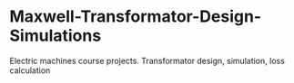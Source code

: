 # Maxwell-Transformator-Design-Simulations
Electric machines course projects. Transformator design, simulation, loss calculation
